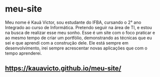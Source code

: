 # meu-site
 
Meu nome é Kauã Victor, sou estudante do IFBA, cursando o 2° ano Integrado ao curso de Informática. Pretendo seguir na área de TI, e estou na busca de realizar esse meu sonho. Esse é um site com o foco praticar e ao mesmo tempo de criar um portfólio, demonstrando as técnicas que eu sei e que aprendi com a construção dele. Ele está sempre em desenvolvimento, irei sempre acrescentar novas aplicações que com o tempo aprenderei.

## https://kauavicto.github.io/meu-site/
